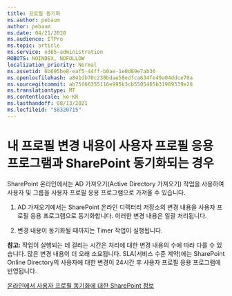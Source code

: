 ```yaml
---
title: 프로필 동기화
ms.author: pebaum
author: pebaum
ms.date: 04/21/2020
ms.audience: ITPro
ms.topic: article
ms.service: o365-administration
ROBOTS: NOINDEX, NOFOLLOW
localization_priority: Normal
ms.assetid: 6b695be8-eaf5-44ff-b0ae-1e0d89e7ab36
ms.openlocfilehash: a841db70c238bdae58edfca634fe49a04ddce78a
ms.sourcegitcommit: ab75f66355116e995b3cb5505465b31989339e28
ms.translationtype: MT
ms.contentlocale: ko-KR
ms.lasthandoff: 08/13/2021
ms.locfileid: "58320715"
---
```

# <a name="when-do-my-profile-changes-sync-to-the-sharepoint-user-profile-application"></a>내 프로필 변경 내용이 사용자 프로필 응용 프로그램과 SharePoint 동기화되는 경우

SharePoint 온라인에서는 AD 가져오기(Active Directory 가져오기) 작업을 사용하여 사용자 및 그룹을 사용자 프로필 응용 프로그램으로 가져올 수 있습니다. 
  
1. AD 가져오기에서는 SharePoint 온라인 디렉터리 저장소의 변경 내용을 사용자 프로필 응용 프로그램으로 동기화합니다. 이러한 변경 내용은 일괄 처리됩니다.
    
2. 변경 내용이 동기화될 때까지는 Timer 작업이 실행됩니다.
    
**참고:** 작업이 실행되는 데 걸리는 시간은 처리에 대한 변경 내용의 수에 따라 다를 수 있습니다. 많은 변경 내용이 더 오래 소요됩니다. SLA(서비스 수준 계약)에는 SharePoint Online Directory의 사용자에 대한 변경이 24시간 후 사용자 프로필 응용 프로그램에 반영됩니다. 
  
[온라인에서 사용자 프로필 동기화에 대한 SharePoint 정보](https://go.microsoft.com/fwlink/?linkid=875671)
  

